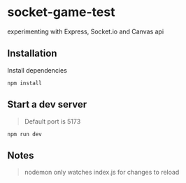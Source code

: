 # socket-game-test

experimenting with Express, Socket.io and Canvas api

## Installation

Install dependencies

```
npm install
```

## Start a dev server

> <p>Default port is 5173</p>

```
npm run dev
```

## Notes
> <p>nodemon only watches index.js for changes to reload</p>